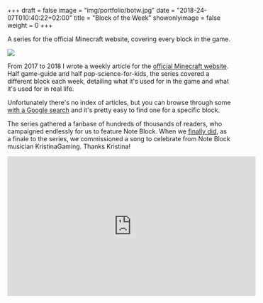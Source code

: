 +++
draft = false
image = "img/portfolio/botw.jpg"
date = "2018-24-07T010:40:22+02:00"
title = "Block of the Week"
showonlyimage = false
weight = 0
+++

A series for the official Minecraft website, covering every block in the game.

<!--more-->

![](/img/portfolio/botw.jpg)

From 2017 to 2018 I wrote a weekly article for the [official Minecraft website](http://www.minecraft.net). Half game-guide and half pop-science-for-kids, the series covered a different block each week, detailing what it's used for in the game and what it's used for in real life.

Unfortunately there's no index of articles, but you can browse through some [with a Google search](https://www.google.se/search?q=%22block+of+the+week%22&oq=%22block+of+the+week%22&aqs=chrome..69i57j35i39j0l4.5052j0j4&sourceid=chrome&ie=UTF-8) and it's pretty easy to find one for a specific block.

The series gathered a fanbase of hundreds of thousands of readers, who campaigned endlessly for us to feature Note Block. When we [finally did](https://minecraft.net/en-us/article/block-week-note-block), as a finale to the series, we commissioned a song to celebrate from  Note Block musician KristinaGaming. Thanks Kristina! 

<iframe width="560" height="315" src="https://www.youtube.com/embed/_vaxZ_TqsI4" frameborder="0" allow="autoplay; encrypted-media" allowfullscreen></iframe>